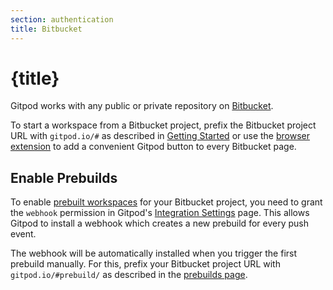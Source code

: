 ```yaml
---
section: authentication
title: Bitbucket
---
```


<script context="module">
  export const prerender = true;
</script>

# {title}

Gitpod works with any public or private repository on [Bitbucket](https://bitbucket.org/).

To start a workspace from a Bitbucket project, prefix the Bitbucket project URL with `gitpod.io/#` as described in [Getting Started](/docs/getting-started) or use the [browser extension](/docs/browser-extension) to add a convenient Gitpod button to every Bitbucket page.

## Enable Prebuilds

To enable [prebuilt workspaces](docs/configure/projects/prebuilds) for your Bitbucket project, you need to grant the `webhook` permission in Gitpod's [Integration Settings](https://gitpod.io/integrations) page. This allows Gitpod to install a webhook which creates a new prebuild for every push event.

The webhook will be automatically installed when you trigger the first prebuild manually. For this, prefix your Bitbucket project URL with `gitpod.io/#prebuild/` as described in the [prebuilds page](docs/configure/projects/prebuilds#on-gitlab-and-bitbucket).
